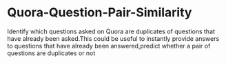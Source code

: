 # Quora-Question-Pair-Similarity
Identify which questions asked on Quora are duplicates of questions that have already been asked.This could be useful to instantly provide answers to questions that have already been answered,predict whether a pair of questions are duplicates or not
